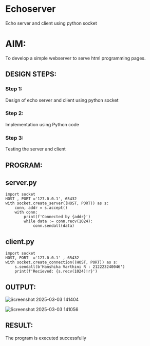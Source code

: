 # Echoserver
Echo server and client using python socket

# AIM:

To develop a simple webserver to serve html programming pages.

## DESIGN STEPS:

### Step 1:

Design of echo server and client using python socket

### Step 2:

Implementation using Python code

### Step 3:

Testing the server and client 

## PROGRAM:

## server.py
```
import socket 
HOST , PORT ='127.0.0.1', 65432
with socket.create_server((HOST, PORT)) as s:
    conn, addr = s.accept()
    with conn:
        print(f'Connected by {addr}')
        while data := conn.recv(1024):
            conn.sendall(data)
```
## client.py
```
import socket
HOST, PORT  ='127.0.0.1' , 65432
with socket.create_connection((HOST, PORT)) as s:
    s.sendall(b'Hanshika Varthini R : 212223240046')
    print(f'Recieved: {s.recv(1024)!r}')

```
## OUTPUT:
![Screenshot 2025-03-03 141404](https://github.com/user-attachments/assets/448dfd8a-54b6-4024-a2a2-3ef94eae4808)

![Screenshot 2025-03-03 141056](https://github.com/user-attachments/assets/4a211b8e-b813-4e1f-b00b-d824ff025b81)

## RESULT:
The program is executed successfully
